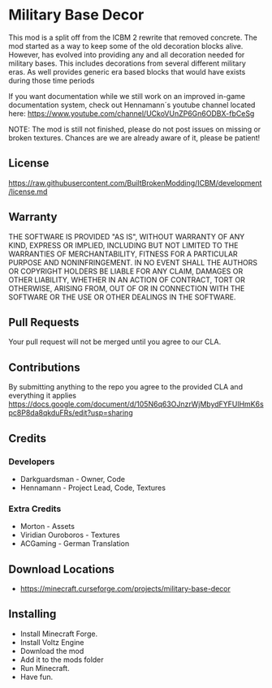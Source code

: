 Military Base Decor
=================

This mod is a split off from the ICBM 2 rewrite that removed concrete. The mod started as a way to keep some of the old decoration blocks alive. However, has evolved into providing any and all decoration needed for military bases. This includes decorations from several different military eras. As well provides generic era based blocks that would have exists during those time periods

If you want documentation while we still work on an improved in-game documentation system, check out Hennamann´s youtube channel located here: https://www.youtube.com/channel/UCkoVUnZP6Gn6ODBX-fbCeSg

NOTE: The mod is still not finished, please do not post issues on missing or broken textures. Chances are we are already aware of it, please be patient! 

## License
https://raw.githubusercontent.com/BuiltBrokenModding/ICBM/development/license.md
 
## Warranty
THE SOFTWARE IS PROVIDED "AS IS", WITHOUT WARRANTY OF ANY KIND, EXPRESS OR
IMPLIED, INCLUDING BUT NOT LIMITED TO THE WARRANTIES OF MERCHANTABILITY,
FITNESS FOR A PARTICULAR PURPOSE AND NONINFRINGEMENT. IN NO EVENT SHALL THE
AUTHORS OR COPYRIGHT HOLDERS BE LIABLE FOR ANY CLAIM, DAMAGES OR OTHER
LIABILITY, WHETHER IN AN ACTION OF CONTRACT, TORT OR OTHERWISE, ARISING FROM,
OUT OF OR IN CONNECTION WITH THE SOFTWARE OR THE USE OR OTHER DEALINGS IN
THE SOFTWARE.

## Pull Requests
Your pull request will not be merged until you agree to our CLA.

## Contributions
By submitting anything to the repo you agree to the provided CLA and everything it applies
https://docs.google.com/document/d/105N6q63OJnzrWjMbydFYFUlHmK6spc8P8da8qkduFRs/edit?usp=sharing

## Credits

### Developers
* Darkguardsman - Owner, Code
* Hennamann - Project Lead, Code, Textures

### Extra Credits
* Morton - Assets
* Viridian Ouroboros - Textures
* ACGaming - German Translation

## Download Locations
* https://minecraft.curseforge.com/projects/military-base-decor

## Installing
* Install Minecraft Forge.
* Install Voltz Engine
* Download the mod
* Add it to the mods folder
* Run Minecraft.
* Have fun.
